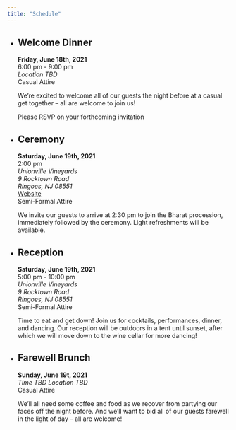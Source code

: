 ```yaml
---
title: "Schedule"
---
```


* ## Welcome Dinner ##

   **Friday, June 18th, 2021**  
   6:00 pm - 9:00 pm  
   *Location TBD*  
   Casual Attire

   We’re excited to welcome all of our guests the night before at a casual get together – all are welcome to join us!

   Please RSVP on your forthcoming invitation

* ## Ceremony ##

   **Saturday, June 19th, 2021**  
   2:00 pm  
   *Unionville Vineyards  
   9 Rocktown Road  
   Ringoes, NJ 08551*  
   <a href="https://unionvillevineyards.com/" target="_blank" rel="noopener noreferrer" title="Unionville Vineyards">Website</a>  
   Semi-Formal Attire

   We invite our guests to arrive at 2:30 pm to join the Bharat procession, immediately followed by the ceremony. Light refreshments will be available.

* ## Reception ##

   **Saturday, June 19th, 2021**  
   5:00 pm - 10:00 pm  
   *Unionville Vineyards  
   9 Rocktown Road  
   Ringoes, NJ 08551*  
   Semi-Formal Attire

   Time to eat and get down! Join us for cocktails, performances, dinner, and dancing. Our reception will be outdoors in a tent until sunset, after which we will move down to the wine cellar for more dancing!

* ## Farewell Brunch ##

   **Sunday, June 19t, 2021**  
   *Time TBD*
   *Location TBD*  
   Casual Attire

   We’ll all need some coffee and food as we recover from partying our faces off the night before. And we’ll want to bid all of our guests farewell in the light of day – all are welcome!
